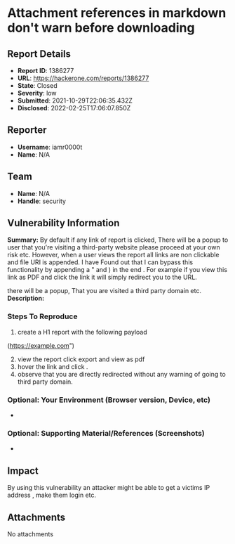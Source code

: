 # Attachment references in markdown don't warn before downloading 

## Report Details
- **Report ID**: 1386277
- **URL**: https://hackerone.com/reports/1386277
- **State**: Closed
- **Severity**: low
- **Submitted**: 2021-10-29T22:06:35.432Z
- **Disclosed**: 2022-02-25T17:06:07.850Z

## Reporter
- **Username**: iamr0000t
- **Name**: N/A

## Team
- **Name**: N/A
- **Handle**: security

## Vulnerability Information
**Summary:**
By default if any link of report is clicked, There will be a popup to user 
that you're visiting a third-party website please proceed at your own risk etc. 
However, when a user views the report all links are non clickable and file URI is appended. 
I have Found out that I can bypass this functionality by appending a " and ) in the end . 
For example if you view this link  as PDF and click the link it will simply redirect you to the URL. 

there will be a popup,  That you are visited a third party domain etc.
**Description:**

### Steps To Reproduce

1. create a H1 report with the following payload 

(https://example.com") 

2. view the report click export and view as pdf
3. hover the link and click . 
4. observe that you are directly redirected without any warning of going to third party domain. 

### Optional: Your Environment (Browser version, Device, etc)

 * 

### Optional: Supporting Material/References (Screenshots)

 *

## Impact

By using this vulnerability an attacker might be able to get a victims IP address , make them login etc.

## Attachments
No attachments
